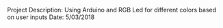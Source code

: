 Project Description: Using Arduino and RGB Led for different colors based on user inputs
Date: 5/03/2018